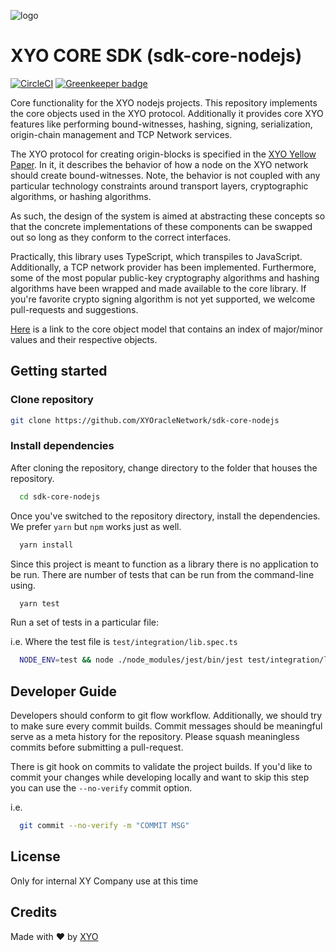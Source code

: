 [logo]: https://www.xy.company/img/home/logo_xy.png

![logo]

# XYO CORE SDK (sdk-core-nodejs)
[![CircleCI](https://circleci.com/gh/XYOracleNetwork/sdk-core-nodejs.svg?style=svg)](https://circleci.com/gh/XYOracleNetwork/sdk-core-nodejs)
[![Greenkeeper badge](https://badges.greenkeeper.io/XYOracleNetwork/sdk-core-nodejs.svg)](https://greenkeeper.io/)

Core functionality for the XYO nodejs projects. This repository implements
the core objects used in the XYO protocol. Additionally it provides core
XYO features like performing bound-witnesses, hashing, signing, serialization, origin-chain management and TCP Network services.

The XYO protocol for creating origin-blocks is specified in the [XYO Yellow Paper](https://docs.xyo.network/XYO-Yellow-Paper.pdf).
In it, it describes the behavior of how a node on the XYO network should create
bound-witnesses. Note, the behavior is not coupled with any particular technology constraints around transport layers, cryptographic algorithms, or hashing algorithms.

As such, the design of the system is aimed at abstracting these concepts
so that the concrete implementations of these components can be swapped out so long
as they conform to the correct interfaces.

Practically, this library uses TypeScript, which transpiles to JavaScript. Additionally, a TCP
network provider has been implemented. Furthermore, some of the most popular public-key cryptography
algorithms and hashing algorithms have been wrapped and made available to the core library.
If you're favorite crypto signing algorithm is not yet supported, we welcome pull-requests and suggestions.

[Here](https://github.com/XYOracleNetwork/spec-coreobjectmodel-tex) is a link to the core object model that contains an index of major/minor values and their respective objects.

## Getting started

### Clone repository

```sh
git clone https://github.com/XYOracleNetwork/sdk-core-nodejs
```

### Install dependencies

After cloning the repository, change directory to the folder that houses the repository.

```sh
  cd sdk-core-nodejs
```

Once you've switched to the repository directory, install the dependencies. We prefer `yarn` but `npm` works just as well.

```sh
  yarn install
```

Since this project is meant to function as a library there is no application to be run. There are number of tests that can be run from the command-line using.

```sh
  yarn test
```

Run a set of tests in a particular file:

i.e. Where the test file is `test/integration/lib.spec.ts`

```sh
  NODE_ENV=test && node ./node_modules/jest/bin/jest test/integration/lib.spec.ts
```

## Developer Guide

Developers should conform to git flow workflow. Additionally, we should try to make sure
every commit builds. Commit messages should be meaningful serve as a meta history for the
repository. Please squash meaningless commits before submitting a pull-request.

There is git hook on commits to validate the project builds. If you'd like to commit your changes
while developing locally and want to skip this step you can use the `--no-verify` commit option.

i.e.

```sh
  git commit --no-verify -m "COMMIT MSG"
```

## License

Only for internal XY Company use at this time

## Credits

Made with ❤️
by [XYO](https://xyo.network)
